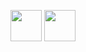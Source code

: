 <img src="https://cdn.jsdelivr.net/npm/programming-languages-logos/src/javascript/javascript.png" height="50">    <img src="https://cdn.jsdelivr.net/npm/programming-languages-logos@0.0.3/src/kotlin/kotlin.svg" height="50">


